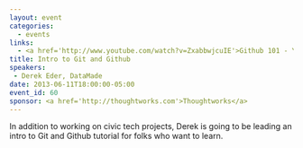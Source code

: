 ```yaml
---
layout: event
categories: 
  - events
links:
  - <a href='http://www.youtube.com/watch?v=ZxabbwjcuIE'>Github 101 - YouTube</a>
title: Intro to Git and Github
speakers: 
 - Derek Eder, DataMade
date: 2013-06-11T18:00:00-05:00
event_id: 60
sponsor: <a href='http://thoughtworks.com'>Thoughtworks</a>
---
```


<p>In addition to working on civic tech projects, Derek is going to be leading an intro to Git and Github tutorial for folks who want to learn.</p>
